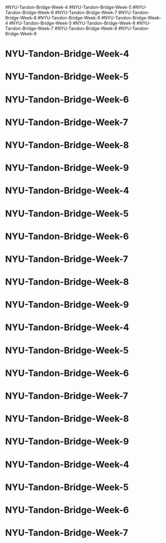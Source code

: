 #NYU-Tandon-Bridge-Week-4
#NYU-Tandon-Bridge-Week-5
#NYU-Tandon-Bridge-Week-6
#NYU-Tandon-Bridge-Week-7
#NYU-Tandon-Bridge-Week-8
#NYU-Tandon-Bridge-Week-9
#NYU-Tandon-Bridge-Week-4
#NYU-Tandon-Bridge-Week-5
#NYU-Tandon-Bridge-Week-6
#NYU-Tandon-Bridge-Week-7
#NYU-Tandon-Bridge-Week-8
#NYU-Tandon-Bridge-Week-9
# NYU-Tandon-Bridge-Week-4
# NYU-Tandon-Bridge-Week-5
# NYU-Tandon-Bridge-Week-6
# NYU-Tandon-Bridge-Week-7
# NYU-Tandon-Bridge-Week-8
# NYU-Tandon-Bridge-Week-9
# NYU-Tandon-Bridge-Week-4
# NYU-Tandon-Bridge-Week-5
# NYU-Tandon-Bridge-Week-6
# NYU-Tandon-Bridge-Week-7
# NYU-Tandon-Bridge-Week-8
# NYU-Tandon-Bridge-Week-9
# NYU-Tandon-Bridge-Week-4
# NYU-Tandon-Bridge-Week-5
# NYU-Tandon-Bridge-Week-6
# NYU-Tandon-Bridge-Week-7
# NYU-Tandon-Bridge-Week-8
# NYU-Tandon-Bridge-Week-9
# NYU-Tandon-Bridge-Week-4
# NYU-Tandon-Bridge-Week-5
# NYU-Tandon-Bridge-Week-6
# NYU-Tandon-Bridge-Week-7
